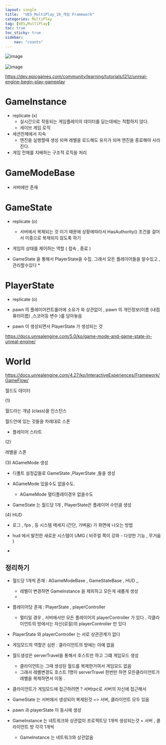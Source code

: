```yaml
---
layout: single
title:  "UE5_MultiPlay_19_게임 Framework"
categories: MultiPlay
tag: [UE5,MultiPlay]
toc: true
toc_sticky: true
sidebar:
    nav: "counts"
---
```



![image](https://github.com/silverlnng/NetworkClass/assets/112385982/230921c2-45a3-456e-8f8a-eda8f9e86ab7)
<br>
<br>
![image](https://github.com/silverlnng/NetworkClass/assets/112385982/86404196-af6e-49b3-bd94-e95cb728b1c5)

<https://dev.epicgames.com/community/learning/tutorials/l21z/unreal-engine-begin-play-gameplay>

# GameInstance
* replicate (x)
    * 실시간으로 작동되는 게임플레이의 데이터를 담는데에는 적합하지 않다.
    * 세이브 게임 로직
* 세션전체에서 지속
    * 엔진을 실행할때 생성 되며 레벨을 로드해도 유지가 되며 엔진을 종료해야 사라진다.
* 게임 전체를 지배하는 구조적 로직을 처리
# GameModeBase
* 서버에만 존재 

# GameState

* replicate (o)
    * 서버에서 복제되는 것 이기 때문에 상황에따라서 HasAuthority() 조건을 걸어서 이중으로 복제되지 않도록 하기 

* 게임의 상태를 제어하는 역할 ( 접속 , 종료 )

* GameState 을 통해서 PlayerState을 수집. 그래서 모든 플레이어들을 알수있고 , 관리할수있다
    *

# PlayerState

* replicate (o)

* pawn 의 플레이어컨트롤러에 소유가 와 상관없이 , pawn 의 개인정보(이름 (내컴퓨터이름) ,스코어등 변수 )를 담아놓음

* pawn 이 생성되면서 PlayerState 가 생성되는 것

<https://docs.unrealengine.com/5.0/ko/game-mode-and-game-state-in-unreal-engine/>

# World

<https://docs.unrealengine.com/4.27/ko/InteractiveExperiences/Framework/GameFlow/>

월드도 데이터

(1)

월드라는 개념 (class)을 인스턴스

월드안에 있는 것들을 차례대로 스폰 
- 플레이어 스타트 

(2)

레벨을 스폰


(3) AGameMode 생성

* 디폴트 설정값들로 GameState ,PlayerState ,들을 생성 

* AGameMode 있을수도 없을수도.
    * AGameMode 멀티플레이경우 없을수도 

* GameState 는 월드당 1개 , PlayerState은 플레이어 수만큼 생성 

(4) HUD

* 로그 , fps , 등 시스템 메세지 (간단, 가벼움) 가 화면에 나오는 방법


* hud 에서 발전한  새로운 시스템이 UMG ( 비주얼 쪽이 강화 - 다양한 기능 , 무거움 )

* 

## 정리하기

* 월드당 1개씩 존재   : AGameModeBase , GameStateBase , HUD ,,
    * 레벨이 변경하면 GameInstance 을 제외하고 모든게 새롭게 생성 
    * 
    
* 플레이어당 존재 : PlayerState ,  playerController
    * 멀티일 경우 , 서버에서만 모든 플레이어의 playerController 가 있다 . 각클라이언트의 방에서는 자신(로컬)의 playerController 만 있다


* PlayerState 와 playerController 는 서로 상관관계가 없다


* 게임모드의 역할은 심판 : 클라이언트의 방에는 아예 없음
   
* 월드생성은 serverTravel을 통해서 호스트만  하고 그떄 게임모드 생성

    * 클라이언트는 그때 생성된 월드를 복제한거여서 게임모드 없음
    * 그래서 레벨변경도 호스트 1명이 serverTravel 한번만 하면 모든클라이언트가 레벨을 복제하면서 이동 .


* 클라이언트가 게임모드에 접근하려면 ? 서버rpc로 서버의 자신에 접근해서 

* GameState 는 서버에서 생성되어 복제된것 => 서버, 클라이언트 모두 있음 

* pawn 과 playerState 이 동시에 생성 

* GameInstance 는 네트워크와 상관없이 프로젝트당 1개씩 생성되는것 = 서버 , 클라이언트 방 각각 1개씩
    * GameInstance 는 네트워크와 상관없음



